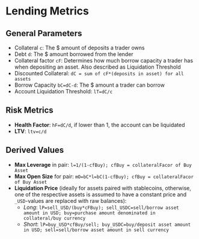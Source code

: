 
# Lending Metrics

## General Parameters

- Collateral `c`: The $ amount of deposits a trader owns
- Debt `d`: The $ amount borrowed from the lender
- Collateral factor `cF`: Determines how much borrow capacity a trader has when depositing an asset. Also described as Liquidation Threshold
- Discounted Collateral: `dC = sum of cF*(deposits in asset) for all assets`
- Borrow Capacity `bC=dC-d`: The $ amount a trader can borrow
- Account Liquidation Threshold: `lT=dC/c`

## Risk Metrics

- **Health Factor**: `hF=dC/d`, if lower than 1, the account can be liquidated
- **LTV**: `ltv=c/d`

## Derived Values

- **Max Leverage** in pair: `l=1/(1-cfBuy); cfBuy = collateralFacor of Buy Asset`
- **Max Open Size** for pair: `mO=bC*l=bC(1-cfBuy); cfBuy = collateralFacor of Buy Asset`
- **Liquidation Price** (ideally for assets paired with stablecoins, otherwise, one of the respective assets is assumed to have a constant price and `_USD`-values are replaced with raw balances):
    - *Long*:     `lP=sell_USD/(buy*cFBuy); sell_USDC=sell/borrow asset amount in USD; buy=purchase amount denominated in collateral/buy currency`
    - *Short*:    `lP=buy_USD*cfBuy/sell; buy_USDC=buy/deposit asset amount in USD; sell=sell/borrow asset amount in sell currency`